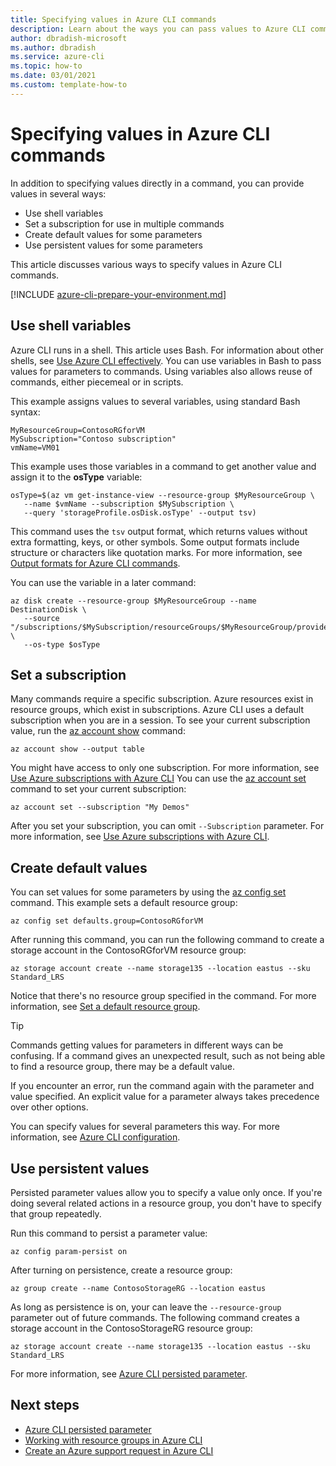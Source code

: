 ```yaml
---
title: Specifying values in Azure CLI commands
description: Learn about the ways you can pass values to Azure CLI commands, including variables and ways to reuse common values.
author: dbradish-microsoft
ms.author: dbradish
ms.service: azure-cli
ms.topic: how-to
ms.date: 03/01/2021
ms.custom: template-how-to
---
```


# Specifying values in Azure CLI commands

In addition to specifying values directly in a command, you can provide values in several ways:

* Use shell variables
* Set a subscription for use in multiple commands
* Create default values for some parameters
* Use persistent values for some parameters

This article discusses various ways to specify values in Azure CLI commands.

[!INCLUDE [azure-cli-prepare-your-environment.md](includes/azure-cli-prepare-your-environment.md)]

## Use shell variables

Azure CLI runs in a shell. This article uses Bash. For information about other shells, see [Use Azure CLI effectively](/cli/azure/use-cli-effectively). You can use variables in Bash to pass values for parameters to commands. Using variables also allows reuse of commands, either piecemeal or in scripts.

This example assigns values to several variables, using standard Bash syntax:

```azurecli
MyResourceGroup=ContosoRGforVM
MySubscription="Contoso subscription"
vmName=VM01
```

This example uses those variables in a command to get another value and assign it to the **osType** variable:

```azurecli
osType=$(az vm get-instance-view --resource-group $MyResourceGroup \
   --name $vmName --subscription $MySubscription \
   --query 'storageProfile.osDisk.osType' --output tsv)
```

This command uses the `tsv` output format, which returns values without extra formatting, keys, or other symbols. Some output formats include structure or characters like quotation marks. For more information, see [Output formats for Azure CLI commands](/cli/azure/format-output-azure-cli).

You can use the variable in a later command:

```azurecli
az disk create --resource-group $MyResourceGroup --name DestinationDisk \
   --source "/subscriptions/$MySubscription/resourceGroups/$MyResourceGroup/providers/Microsoft.Compute/snapshots/MigrationSnapshot" \
   --os-type $osType
```

## Set a subscription

Many commands require a specific subscription. Azure resources exist in resource groups, which exist in subscriptions. Azure CLI uses a default subscription when you are in a session. To see your current subscription value, run the [az account show](/cli/azure/account#az_account_show) command:

```azurecli
az account show --output table
```

You might have access to only one subscription. For more information, see [Use Azure subscriptions with Azure CLI](/cli/azure/manage-azure-subscriptions-azure-cli)
You can use the [az account set](/cli/azure/account#az-account-set) command to set your current subscription:

```azurecli
az account set --subscription "My Demos"
```

After you set your subscription, you can omit `--Subscription` parameter. For more information, see [Use Azure subscriptions with Azure CLI](manage-azure-subscriptions-azure-cli.md).

## Create default values

You can set values for some parameters by using the [az config set](/cli/azure/config#az_config_set) command. This example sets a default resource group:

```azurecli
az config set defaults.group=ContosoRGforVM
```

After running this command, you can run the following command to create a storage account in the ContosoRGforVM resource group:

```azurecli
az storage account create --name storage135 --location eastus --sku Standard_LRS
```

Notice that there's no resource group specified in the command. For more information, see [Set a default resource group](manage-azure-groups-azure-cli.md#set-a-default-resource-group).

> [!TIP]
> Commands getting values for parameters in different ways can be confusing. If a command gives an unexpected result, such as not being able to find a resource group, there may be a default value.
>
> If you encounter an error, run the command again with the parameter and value specified. An explicit value for a parameter always takes precedence over other options.

You can specify values for several parameters this way. For more information, see [Azure CLI configuration](azure-cli-configuration.md).

## Use persistent values

Persisted parameter values allow you to specify a value only once. If you're doing several related actions in a resource group, you don't have to specify that group repeatedly.

Run this command to persist a parameter value:

```azurecli
az config param-persist on
```

After turning on persistence, create a resource group:

 ```azurecli
az group create --name ContosoStorageRG --location eastus
```

As long as persistence is on, your can leave the `--resource-group` parameter out of future commands. The following command creates a storage account in the ContosoStorageRG resource group:

```azurecli
az storage account create --name storage135 --location eastus --sku Standard_LRS
```

For more information, see [Azure CLI persisted parameter](/cli/azure/param-persist-howto).

## Next steps

* [Azure CLI persisted parameter](param-persist-howto.md)
* [Working with resource groups in Azure CLI](manage-azure-groups-azure-cli.md)
* [Create an Azure support request in Azure CLI](azure-cli-support-request.md)
